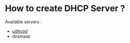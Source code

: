 # How to create DHCP Server ? 

Available servers :
- [udhcpd](https://github.com/BOREA-DENTAL/DocumentationsCobra/tree/master/Documentations/Developpement/DHCP/Server/udhcpd)
- dnsmask